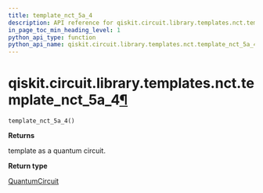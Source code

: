 ```yaml
---
title: template_nct_5a_4
description: API reference for qiskit.circuit.library.templates.nct.template_nct_5a_4
in_page_toc_min_heading_level: 1
python_api_type: function
python_api_name: qiskit.circuit.library.templates.nct.template_nct_5a_4
---
```


# qiskit.circuit.library.templates.nct.template\_nct\_5a\_4[¶](#qiskit-circuit-library-templates-nct-template-nct-5a-4 "Permalink to this headline")

<span id="qiskit.circuit.library.templates.nct.template_nct_5a_4" />

`template_nct_5a_4()`

**Returns**

template as a quantum circuit.

**Return type**

[QuantumCircuit](qiskit.circuit.QuantumCircuit "qiskit.circuit.QuantumCircuit")

